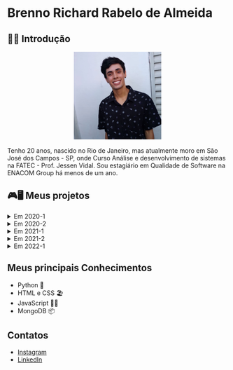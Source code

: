 # Brenno Richard Rabelo de Almeida

## :book::pencil: Introdução 

<body>
  <div align="center">
    <kbd><img src="https://github.com/brennorichard/brennorichard/blob/main/assets/im1.jpg" width="200px" height="200px"/></kbd>
  </div>
</body>


Tenho 20 anos, nascido no Rio de Janeiro, mas atualmente moro em São José dos Campos - SP, onde Curso Análise e desenvolvimento de sistemas na FATEC - Prof. Jessen Vidal. Sou estagiário em Qualidade de Software na ENACOM Group há menos de um ano. 

## :video_game::desktop_computer: Meus projetos

<details>
  <summary>Em 2020-1</summary>

O projeto desse semestre foi um sistema de segurança residencial que possibilitasse o usuário de manter a segurança de sua casa na palma de sua mão. Todas as funções disponibilizadas no aplicativo poderiam ser utilizadas através de um aparelho móvel conectado à internet, trazendo aos usuários segurança e tranquilidade. Além do aplicativo buscamos também, por meio de uma rede social, um canal para suporte e sugestão do usuário, à fim de melhorar cada vez mais o sistema e construir uma relação humanizada com seus utilizadores. 

##### :book::heavy_check_mark: Parceiro Acadêmico

FATEC - Prof. Jessen Vidal, proposto pelo o Prof. Jean Carlos Lourenço Costa da disciplina de Programação em Microinformática.

##### :warning: Problema

Criar um aplicativo com o objetivo de implementar as tecnologias de programação modular e banco de dados.

##### :bulb: Solução

Aplicativo de segurança doméstica, que trás aos usuários conforto, segurança e praticidade, possibilitando controle e monitoramento através de qualquer lugar, por meio de um aparelho móvel conectado à internet. 

#### :calling::package: Tecnologias Utilizadas

##### Firebase - Banco de dados

O **Firebase do Google** é uma plataforma digital utilizada para facilitar o desenvolvimento de aplicativos web ou móveis, de uma forma efetiva, rápida e simples. Graças às suas diversas funções, é utilizado como uma técnica de Marketing Digital, com a finalidade de aumentar a base de usuários e gerar maiores benefícios econômicos.

Foi utilizado para guardar informações e autenticar clientes no sistema.

##### Kodular - Desenvolvimento Mobile

Permite converter nossas ideias em aplicativos Android utilizando uma plataforma online gratuita de programação visual e intuitiva de arrastar e soltar. Você não precisa dominar uma linguagem de programação, pois ele já traz os blocos os códigos necessários. Os projetos desenvolvidos no Kodular ficam hospedados com segurança no Google Cloud Platform, assim não é necessário ficar fazendo backups nem download.

O Kodular foi a principal tecnologia do projeto, pois através dela que o aplicativo foi construído.

####  Contribuições Pessoais

Fiquei responsável pela construção das telas do aplicativo e da integração com o Firebase, ambas eram tecnologias que ainda não conhecia, mas que com o decorrer do projeto adquiri proficiência.

#### Hard Skills

Kodular, Firebase e Airtable. Tenho hoje autonomia no uso dessas tecnologias.

#### Soft Skills

**Colaboração**: O curso de Tecnologia em Análise e Desenvolvimento de sistemas exige em cada projeto grande colaboração entre os integrantes, quando todos trabalham em sincronia é muito mais simples resolver problemas e progredir de maneira mais eficiente. O senso de colaboração é renovado à partir do momento que você entende que seu trabalho e o do seu time fica muito mais fácil quando você desempenha bem nas suas tarefas e segue seus prazos.

**Gerenciamento de tempo**: Nesse projeto atuando com Scrum Master, percebi o desafio que era administrar o meu tempo para as atividades e o auxilio na organização da equipe. O projeto trouxe um grande salto no meu senso de responsabilidade para comigo mesmo, para meus afazeres e responsabilidades.

**Vídeos do projeto:**

- [Câmera de segurança](https://drive.google.com/file/d/1ZTmHyagF4pVJgk02Pg6iP88g4zk6GSTO/view?usp=sharing)
- [Chamadas de Emergência](https://drive.google.com/file/d/1ZZMmOgKXKVMSb6pout-qUtOB4mkpSJ-r/view?usp=sharing)
</details>

<details>
  <summary>Em 2020-2</summary>

O projeto desse semestre foi um sistema para controle e gerenciamento da jornada de motoristas. O sistema seria responsável por localizar e atualizar o status da jornada em tempo real. 

##### :book::heavy_check_mark: Parceiro Acadêmico

IACIT - Desenvolvimento de produtos e sistemas aplicados ao Auxílio do Controle e do Tráfego Aéreo e Marítimo; Defesa e Segurança Pública; Fábrica de Software; Meteorologia; Pesquisa, Desenvolvimento e Inovação e Telemetria.

##### :warning: Problema

Falta de gerenciamento e obtenção atualizações de status durante a jornada de trabalho dos motoristas.

##### :bulb: Solução

Desenvolver um aplicativo de gerenciamento para controle da jornada de trabalho dos motoristas de forma parametrizável, visando funcionalidades de planejamento,acompanhamento e controle.

#### :calling::package: Tecnologias Utilizadas

##### Java 

Linguagem de programação que permite executar jogos, fazer upload de fotos, bater papo on-line, fazer tours virtuais e usar serviços, como treinamento on-line, transações bancárias on-line e mapas interativos.

O Java foi a principal tecnologia do projeto, pois através dela que o aplicativo foi construído.

##### PostgreSQL

PostgreSQL é um sistema gerenciador de banco de dados objeto relacional, desenvolvido como projeto de código aberto.

O postgreSQL foi o banco de dados usado no projeto

##### pgAdmin 

Open Source administrador e plataforma de desenvolvimento para o **PostgreSQL**

####  Contribuições Pessoais

Fiquei responsável pela construção do aplicativo em Java e da integração com o PostgreSQL, não possuía conhecimento algum de ambas as tecnologias, o que tornaram esse projeto um desafio muito grande, principalmente pelo fato de que Java não é uma linguagem tão simples de se aprender, ao decorrer do projeto adquiri conhecimento e proficiência.

#### Hard Skills

Java e PostgreSQL. Tenho hoje autonomia no uso dessas tecnologias.

#### Soft Skills

**Transparência:** No decorrer do projeto houveram atrasos e impeditivos que ficaram implícitos dentro do DevTeam, o que gerou problemas e desentendimentos entre os integrantes. Tal ocorrido me ensinou a importância da tranparência com o grupo, da importância de saber pedir e oferecer ajuda para que todas as tarefas sejam executadas com sucesso.

**Proatividade:** Percebi nesse projeto que é necessário buscar mudanças de maneira expontânea, sem precisar de estímulos externos, é necessário ter uma visão do futuro, prever e buscar meios de evitar problemas.



**Vídeos do projeto finalizado:**

- [Adicionar viagem do funcionário](https://github.com/DevSlim001/PI_2020.2/blob/master/assets/Adicionar-viagem-Funcionario3_1.gif)
- [Verificar viagens finalizadas](https://github.com/DevSlim001/PI_2020.2/blob/master/assets/Como-verificar-viagens-finalizadas-Funcionario3_2.gif)
- [Verificar status de viagem](https://github.com/DevSlim001/PI_2020.2/blob/master/assets/Verificar-status-em-tempo-real3_3.gif)
- [Mudar status de viagem](https://github.com/DevSlim001/PI_2020.2/blob/master/assets/Mudar-status-de-viagem-Motorista3_4.gif)



<a href="https://github.com/DevSlim001/PI_2020.2" target="__blank">Clique aqui para mais informações sobre o projeto</a>

</details>

<details>
  <summary>Em 2021-1</summary>

Na primeira etapa de 2021, com o avanço da pandemia do COVID-19 e o aumento da demanda por formações EAD, recebemos o desafio de criar uma plataforma de ensino digital que fosse intuitiva e de fácil uso para todos os tipos de usuários.

##### :book::heavy_check_mark: Parceiro Acadêmico

[FATEC São José dos Campos](http://fatecsjc-prd.azurewebsites.net/) em parceria com a [NESS Health](https://ness.com.br/health.php), empresa de tecnologia que inova e transforma diariamente a área da saúde, implementando tecnologias que transformam a medicina moderna.

##### :warning: Problema

A empresa parceira, e a FATEC de São José dos campos propuseram o desafio de achar uma solução para facilitar a vida de estudantes.

##### :bulb: Solução

Uma plataforma de ensino remoto com praticidade, facilidade  e ampla variedade de conteúdo de qualidade para superar as limitações do ensino no Brasil.

#### :calling::package: Tecnologias Utilizadas

##### Figma

Figma é um editor gráfico de vetor e prototipagem de projetos de design baseado principalmente no navegador web, com ferramentas offline adicionais para aplicações desktop para GNU/Linux, macOS e Windows. 

Foi utilziada para construção do protótipo do projeto.



##### PostgreSQL

PostgreSQL é um sistema gerenciador de banco de dados objeto relacional, desenvolvido como projeto de código aberto.

O postgreSQL foi o banco de dados utilziado inicialmente no projeto.

##### MySQL

O MySQL é um sistema de gerenciamento de banco de dados, que utiliza a linguagem SQL como interface.

O MySQL foi o banco utilziado a partir da segunda sprint, foi realizada a migração devido à alterações no requisito do projeto.

##### Java 

Linguagem de programação que permite executar jogos, fazer upload de fotos, bater papo on-line, fazer tours virtuais e usar serviços, como treinamento on-line, transações bancárias on-line e mapas interativos.

O Java foi a principal tecnologia do projeto, pois através dela que o aplicativo foi construído.

##### Python

Python é uma linguagem de programação de alto nível, interpretada de script, imperativa, orientada a objetos, funcional, de tipagem dinâmica e forte.

O Python foi utilizado para construção do script temporizador.py, um microserviço utilizado no decorrer do projeto para controle de tempo de dedicação as tarefas.

##### HTML5

HTML é uma linguagem de marcação utilizada na construção de páginas na Web. Documentos HTML podem ser interpretados por navegadores.

##### CSS3

Cascading Style Sheets é um mecanismo para adicionar estilo a um documento web.

##### JavaScript

JavaScript é uma linguagem de programação interpretada estruturada, de script em alto nível com tipagem dinâmica fraca e multiparadigma. Juntamente com HTML e CSS, o JavaScript é uma das três principais tecnologias da World Wide Web.

Usada principalmente na construção do chatbot e animações das páginas do projeto.

##### Bootstrap

Bootstrap é um framework web com código-fonte aberto para desenvolvimento de componentes de interface e front-end para sites e aplicações web usando HTML, CSS e JavaScript, baseado em modelos de design para a tipografia, melhorando a experiência do usuário em um site amigável e responsivo.

Utilizado para coleta de templates e responsividade do projeto.



####  Contribuições Pessoais

Nesse projeto a minha dedicação foi inteiramente para a construção do front-end, durante as 4 sprints, fiquei responsável pela contrução e integração das telas com o back-end. Além da estrutura e estilo das telas fiquei responsável pela responsividade das telas, fazendo com que o projeto pudesse rodar em qualquer dispositivo independente do tamanho de tela.

Além da colaboração técnica, fui o Scrum Master do projeto, além de exercer tal função, participei de toda a estrutura de requisitos juntamente com o PO.

#### Hard Skills

Bootstrap, HTML e CSS. Tenho hoje autonomia no uso dessas tecnologias.

#### Soft Skills

**Produtividade:** É necessário ser produtivo e otimizar ao máximo o seu tempo para que tudo que foi atribuído a você seja entregue dentro do previsto.

**Liderança:** Percebi nesse projeto que é necessário não apenas ser proativo, mas impulsionar o seu time junto com você para que todas as tarefas sejam entregues dentro dos prazos. O líder não apenas delega, mas caminha junto com o time para o sucesso do projeto.



**Vídeos do projeto:**

![Responsividade](https://github.com/DevSlim001/API_NEDUC/blob/main/readassets/Responsividade.gif)

![Cadastro-de-curso-e-tarefa](https://github.com/DevSlim001/API_NEDUC/blob/main/readassets/Cadastro-de-curso-e-tarefa.gif)

![ADM](https://github.com/DevSlim001/API_NEDUC/blob/sprint_4/Cadastrodenovidades.gif)

![GESTOR](https://github.com/DevSlim001/API_NEDUC/blob/sprint_4/Homegestor.gif)



<a href="https://github.com/DevSlim001/API_NEDUC" target="__blank">Clique aqui para mais informações sobre o projeto</a>

</details>



<details>
  <summary>Em 2021-2</summary>
Na segunda etapa de 2021, tivemos o prazer de trabalhar com uma das maiores empresas de São José dos campos, a proposta seria o gerenciamento e manipulação de documentos internos da empresa parceira de forma mais fácil.
Nesse semestre foi proposto que desenvolvêssemos um sistema para gerar documentos de aeronaves de acordo com os padrões estabelecidos pela empresa parceira.

##### :book::heavy_check_mark: Parceiro Acadêmico

Nesse semestre foi acordado que não haveria nada que ligasse o projeto à empresa parceira, devido aos tipos de documentos compartilhados foi necessário manter a confidencialidade.

##### :warning: Problema

Dificuladade na manipulação de documentos (manuais), demora e trabalho excessivo para criação, edição e atualização dos mesmos.

##### :bulb: Solução

Plataforma WEB resposnsável por facilitar a edição desses arquivos de forma que não fosse necessário realizar operações exaustivas e repetitivas.

#### :calling::package: Tecnologias Utilizadas

##### HTML5

HTML é uma linguagem de marcação utilizada na construção de páginas na Web. Documentos HTML podem ser interpretados por navegadores.

##### CSS3

Cascading Style Sheets é um mecanismo para adicionar estilo a um documento web.

##### JavaScript

JavaScript é uma linguagem de programação interpretada estruturada, de script em alto nível com tipagem dinâmica fraca e multiparadigma. Juntamente com HTML e CSS, o JavaScript é uma das três principais tecnologias da World Wide Web.

##### Java 

Linguagem de programação que permite executar jogos, fazer upload de fotos, bater papo on-line, fazer tours virtuais e usar serviços, como treinamento on-line, transações bancárias on-line e mapas interativos.

O Java foi a tecnologia pela qual o aplicativo foi construído.

##### Springboot

Framework Java open source que tem como objetivo facilitar esse processo em aplicações Java.  Consequentemente, ele traz mais agilidade para o processo de  desenvolvimento, uma vez que devs conseguem reduzir o tempo gasto com as configurações iniciais.

##### ReactJs

O React é uma biblioteca JavaScript de código aberto com foco em criar interfaces de usuário em páginas web.

O React foi a principal tecnologia utilizada na construção do front-end do projeto.

####  Contribuições Pessoais

Nesse projeto fiquei responsável pela construção das páginas do modelo web utilizando ReactJs. Além da construção das páginas atuei como PO, tranzendo para equipe todos os requisitos do cliente e auxiliando na organização e documentação do projeto.

#### Hard Skills

ReactJS. Tenho hoje autonomia no uso dessa tecnologia.

#### Soft Skills

**Gerenciamento de tempo**: Nesse projeto atuando com PO, mais uma vez tive o desafio de administrar o meu tempo para as atividades e o auxiliar na organização da equipe.

**Criatividade**: Foi necessário o uso de muita criatividade para colocar tamanho projeto nas linhas de código e resolver problemas que surgiram durante o decorrer das entregas.

**Vídeos do projeto:**

<img src="https://github.com/DevSlim001/API_Slim_4Semestre/blob/Sprint-4/docs/Sprints/videos/Amostra1_Sprint4.gif" width="750px"><br/>

<img src="https://github.com/DevSlim001/API_Slim_4Semestre/blob/Sprint-4/docs/Sprints/videos/Amostra2_Sprint4.gif" width="750px"><br/>



<a href="https://github.com/DevSlim001/API_Slim_4Semestre" target="__blank">Clique aqui para mais informações sobre o projeto</a>

</details>



<details>
  <summary>Em 2022-1</summary>
Nesse semestre, a empresa parceira propôs o desafio de criar um aplicativo que notificasse os proprietários e facilitasse a leitura de documentos preventivos ou de manutenção de seus respectivos veículos.


##### :book::heavy_check_mark: Parceiro Acadêmico

Nesse semestre foi acordado que não haveria nada que ligasse o projeto à empresa parceira, devido aos tipos de documentos compartilhados. Foi necessário manter a confidencialidade.

##### :warning: Problema

Falta de leitura de documentos preventivos e de manutenção por parte dos donos de veículos, seja por dificuldade de acesso ou pela falta de notificação ao lançar novas FOL's no sistema.

##### :bulb: Solução

Um aplicativo que facilita os procedimentos padrão para os motoristas em caso de problema com seu veículo. No aplicativo, ele sempre terá notificações de alertas e recomendações (denominadas FOLs) vindas diretamente da empresa responsável relacionada aos seus veículos.

#### :calling::package: Tecnologias Utilizadas

##### JavaScript

JavaScript é uma linguagem de programação interpretada estruturada, de script em alto nível com tipagem dinâmica fraca e multiparadigma. Juntamente com HTML e CSS, o JavaScript é uma das três principais tecnologias da World Wide Web.

##### NodeJs

Node.js é um software de código aberto, multiplataforma, baseado  no interpretador V8 do Google e que permite a execução de códigos  JavaScript fora de um navegador web.

Linguagem principal do projeto, como ela foi contruído o back-end da aplicação.

##### MongoDB

MongoDB é um software de banco de dados orientado a documentos  livre, de código aberto e multiplataforma, escrito na linguagem C++.  Classificado como um programa de banco de dados NoSQL, o MongoDB usa  documentos semelhantes a JSON com esquemas.

Banco de dados não realicional utilizado no projeto.

##### ReactNative

React Native é uma biblioteca Javascript criada pelo Facebook. É  usada para desenvolver aplicativos para os sistemas Android e iOS de  forma nativa.

Utilizada para o desenvolvimento do front-end do projeto.



####  Contribuições Pessoais

Nesse projeto além de atuar como PO (Product Owner), fiquei responsável pela criação e gerenciamento do banco de dados e pelo sistema de backup e LGPD do sistema.

#### Hard Skills

MongoDB. Tenho hoje autonomia no uso dessa tecnologia.

#### Soft Skills

**Positividade: **Em vários momentos problemas surgem, se falta positividade e confiança a resolução desses problemas torna-se cada vez mais díficil. Por isso tal característica foi tão importante no projeto, tanto para apoio pessoal, quanto do time.

**Vídeos do projeto:**

https://user-images.githubusercontent.com/62018632/168510546-dcfc487f-2bba-4455-9af4-e6f918a7c0c9.mp4

https://user-images.githubusercontent.com/62018632/168509971-61aa4521-3d4e-488c-b529-6d82e4c547af.mp4

<a href="https://github.com/AirghostTeamAPI/BriskNotificationApp" target="__blank">Clique aqui para mais informações sobre o projeto</a>

</details>

## Meus principais Conhecimentos

- Python :snake:
- HTML e CSS :beach_umbrella:
- JavaScript :man_technologist:
- MongoDB :package:

## Contatos

- [Instagram](https://www.instagram.com/brenno_rich/)
- [LinkedIn](https://www.linkedin.com/in/brenno-r-49b93415a/)
